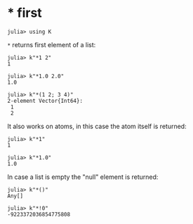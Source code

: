 # * first

    julia> using K

`*` returns first element of a list:

    julia> k"*1 2"
    1

    julia> k"*1.0 2.0"
    1.0

    julia> k"*(1 2; 3 4)"
    2-element Vector{Int64}:
     1
     2

It also works on atoms, in this case the atom itself is returned:

    julia> k"*1"
    1

    julia> k"*1.0"
    1.0

In case a list is empty the "null" element is returned:

    julia> k"*()"
    Any[]

    julia> k"*!0"
    -9223372036854775808

